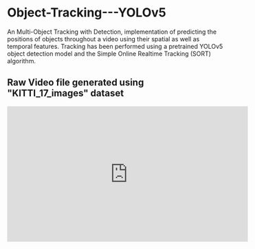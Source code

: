 # Object-Tracking---YOLOv5
An Multi-Object Tracking with Detection, implementation of predicting the positions of objects throughout a video using their spatial as well as temporal features. Tracking has been performed using a pretrained YOLOv5 object detection model and the Simple
Online Realtime Tracking (SORT) algorithm.

## Raw Video file generated using "KITTI_17_images" dataset
<iframe width="560" height="315" src="https://youtu.be/s7yGW7_4orc" frameborder="0" allow="autoplay; encrypted-media" allowfullscreen></iframe>
